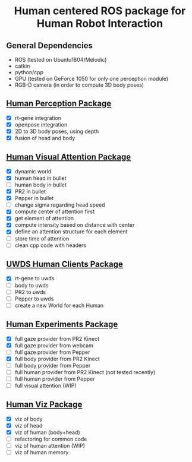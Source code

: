 <h1 align="center"> Human centered ROS package for <br> Human Robot Interaction </h1>

## General Dependencies
- ROS (tested on Ubuntu1804/Melodic)
- catkin
- python/cpp
- GPU (tested on GeForce 1050 for only one perception module)
- RGB-D camera (in order to compute 3D body poses)

## [Human Perception Package](./human_perception)
- [x] rt-gene integration
- [x] openpose integration
- [x] 2D to 3D body poses, using depth
- [x] fusion of head and body

## [Human Visual Attention Package](./human_visual_attention)
- [x] dynamic world
- [x] human head in bullet
- [ ] human body in bullet
- [x] PR2 in bullet
- [X] Pepper in bullet
- [ ] change sigma regarding head speed
- [X] compute center of attention first
- [X] get element of attention
- [X] compute intensity based on distance with center
- [X] define an attention structure for each element
- [ ] store time of attention
- [ ] clean cpp code with headers

## [UWDS Human Clients Package](./uwds_human_clients)
- [x] rt-gene to uwds
- [ ] body to uwds
- [ ] PR2 to uwds
- [ ] Pepper to uwds
- [ ] create a new World for each Human

## [Human Experiments Package](human_experiments)
- [x] full gaze provider from PR2 Kinect
- [x] full gaze provider from webcam
- [ ] full gaze provider from Pepper
- [x] full body provider from PR2 Kinect
- [ ] full body provider from Pepper
- [ ] full human provider from PR2 Kinect (not tested recently)
- [ ] full human provider from Pepper
- [ ] full visual attention (WIP)

## [Human Viz Package](./human_viz)
- [x] viz of body
- [x] viz of head
- [x] viz of human (body+head)
- [ ] refactoring for common code
- [ ] viz of human attention (WIP)
- [ ] viz of human memory
